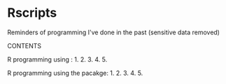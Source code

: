 # Rscripts
Reminders of programming I've done in the past (sensitive data removed)

CONTENTS

R programming using <base>:
1.
2.
3.
4.
5.

R programming using the <lavaan> pacakge:
1.
2.
3.
4.
5.
